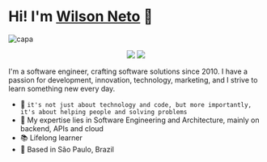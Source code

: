 # Hi! I'm [Wilson Neto](https://linktr.ee/wilsonnetodev) 👋

![capa](https://user-images.githubusercontent.com/20674439/216845327-fbac673a-2879-4d81-a3c8-7377080674b9.jpg)

<p align="center">
    <a href="https://www.linkedin.com/in/wilsonnetobr/"><img src="https://img.shields.io/badge/-LinkedIn-2D2B55?style=flat-square&logo=linkedin&logoColor=white"/></a>
    <a href="https://www.youtube.com/@wilsonneto-dev/videos"><img src="https://img.shields.io/badge/-Youtube-2D2B55?style=flat-square&logo=Youtube&logoColor=white"/></a>
</p>

I'm a software engineer, crafting software solutions since 2010. I have a passion for development, innovation, technology, marketing, and I strive to learn something new every day.<br />

- :rocket: `it's not just about technology and code, but more importantly, it's about helping people and solving problems`
- :purple_heart: My expertise lies in Software Engineering and Architecture, mainly on backend, APIs and cloud
- :books: Lifelong learner
- :pushpin: Based in São Paulo, Brazil
